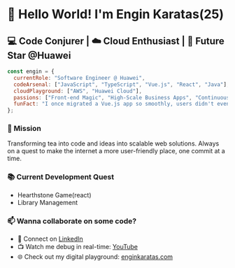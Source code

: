 # 👋 Hello World! I'm Engin Karatas(25)

## 💻 Code Conjurer | ☁️ Cloud Enthusiast | 🌟 Future Star @Huawei
  
```javascript  
const engin = {   
  currentRole: "Software Engineer @ Huawei",
  codeArsenal: ["JavaScript", "TypeScript", "Vue.js", "React", "Java"],
  cloudPlayground: ["AWS", "Huawei Cloud"],
  passions: ["Front-end Magic", "High-Scale Business Apps", "Continuous Learning"],
  funFact: "I once migrated a Vue.js app so smoothly, users didn't even notice! 🥷"
};
```
 
### 🚀 Mission
Transforming tea into code and ideas into scalable web solutions. Always on a quest to make the internet a more user-friendly place, one commit at a time.

### 📚 Current Development Quest
* Hearthstone Game(react)
* Library Management

### 📫 Wanna collaborate on some code?
- 💼 Connect on [LinkedIn](https://www.linkedin.com/in/enginkaratas/)
- 📺 Watch me debug in real-time: [YouTube](https://www.youtube.com/@engin_karatas)
- 🌐 Check out my digital playground: [enginkaratas.com](https://enginkaratas.com)
